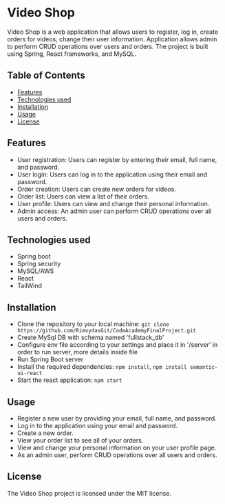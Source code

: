 # Video Shop

Video Shop is a web application that allows users to register, log in, create orders for videos, change their user information. 
Application allows admin to perform CRUD operations over users and orders. 
The project is built using Spring, React frameworks, and MySQL.

## Table of Contents

- [Features](#features)
- [Technologies used](#technologies-used)
- [Installation](#installation)
- [Usage](#usage)
- [License](#license)

## Features

- User registration: Users can register by entering their email, full name, and password.
- User login: Users can log in to the application using their email and password.
- Order creation: Users can create new orders for videos.
- Order list: Users can view a list of their orders.
- User profile: Users can view and change their personal information.
- Admin access: An admin user can perform CRUD operations over all users and orders.

## Technologies used

- Spring boot
- Spring security
- MySQL/AWS
- React
- TailWind

## Installation

- Clone the repository to your local machine: `git clone https://github.com/RimvydasGit/CodeAcademyFinalProject.git`
- Create MySql DB with schema named 'fullstack_db'
- Configure env file according to your settings and place it in '/server' in order to run server, more details inside file
- Run Spring Boot server
- Install the required dependencies: `npm install`, `npm install semantic-ui-react`
- Start the react application: `npm start`



## Usage

- Register a new user by providing your email, full name, and password.
- Log in to the application using your email and password.
- Create a new order.
- View your order list to see all of your orders.
- View and change your personal information on your user profile page.
- As an admin user, perform CRUD operations over all users and orders.

## License

The Video Shop project is licensed under the MIT license.

